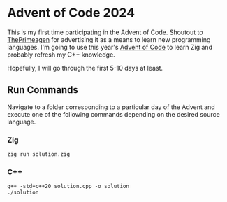 # Advent of Code 2024

This is my first time participating in the Advent of Code. Shoutout to [ThePrimeagen](https://github.com/theprimeagen)
for advertising it as a means to learn new programming languages. I'm going to use this year's
[Advent of Code](https://adventofcode.com/2024) to learn Zig and probably refresh my C++
knowledge.

Hopefully, I will go through the first 5-10 days at least.

## Run Commands

Navigate to a folder corresponding to a particular day of the Advent and execute one of the following commands depending on the desired source language.

### Zig

```
zig run solution.zig
```

### C++

```
g++ -std=c++20 solution.cpp -o solution
./solution
```